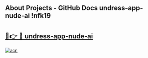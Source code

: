## About Projects - GitHub Docs undress-app-nude-ai !nfk19

# <h2><a href="https://andorid.site?title=undress-app-nude-ai&ref=13PRO">🔗👉 🔴 undress-app-nude-ai</a></h2>

[![acn](https://github.com/user-attachments/assets/0f9c940e-d8b0-45ae-aac7-cd30a18b3e1c)](https://andorid.site?title=undress-app-nude-ai&ref=13PRO)

